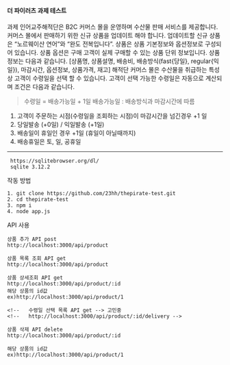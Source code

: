 #### 더 파이러츠 과제 테스트

과제
  인어교주해적단은 B2C 커머스 몰을 운영하며 수산물 판매 서비스를 제공합니다.
  커머스 몰에서 판매하기 위한 신규 상품을 업데이트 해야 합니다. 업데이트할 신규 상품은
  “노르웨이산 연어”와 “완도 전복입니다”.
  상품은 상품 기본정보와 옵션정보로 구성되어 있습니다. 상품 옵션은 구매 고객이 실제
  구매할 수 있는 상품 단위 정보입니다. 상품정보는 다음과 같습니다.
  [상품명, 상품설명, 배송비, 배송방식(fast{당일}, regular{익일}), 마감시간, 옵션정보,
  상품가격, 재고]
  해적단 커머스 몰은 수산물을 취급하는 특성상 고객이 수령일을 선택 할 수 있습니다.
  고객이 선택 가능한 수령일은 자동으로 계산되며 조건은 다음과 같습니다.
  > 수령일 = 배송가능일 + 1일
  > 배송가능일 : 배송방식과 마감시간에 따름
  1. 고객이 주문하는 시점(수령일을 조회하는 시점)이 마감시간을 넘긴경우 +1 일
  2. 당일발송 (+0일) / 익일발송 (+1일)
  3. 배송일이 휴일인 경우 +1일 (휴일이 아닐때까지)
  4. 배송휴일은 토, 일, 공휴일
------------------
```
 https://sqlitebrowser.org/dl/
 sqlite 3.12.2
```

작동 방법
  ```
  1. git clone https://github.com/23hh/thepirate-test.git
  2. cd thepirate-test
  3. npm i
  4. node app.js
  ```

API 사용
  ```
  상품 추가 API post
  http://localhost:3000/api/product
  
  상품 목록 조회 API get
  http://localhost:3000/api/product
  
  상품 상세조회 API get
  http://localhost:3000/api/product/:id
  해당 상품의 id값 
  ex)http://localhost:3000/api/product/1
  
<!--   수령일 선택 목록 API get --> 고민중
<!--   http://localhost:3000/api/product/:id/delivery -->

  상품 삭제 API delete
  http://localhost:3000/api/product/:id
  
  해당 상품의 id값
  ex)http://localhost:3000/api/product/1
  ```
  
 

